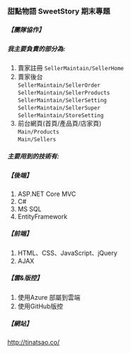 ### 甜點物語 SweetStory 期末專題

##### 【團隊協作】
##### 我主要負責的部分為:
1. 賣家註冊
`SellerMaintain/SellerHome`
2. 賣家後台  
`SellerMaintain/SellerOrder`  
`SellerMaintain/SellerProducts`  
`SellerMaintain/SellerSetting`  
`SellerMaintain/SellerSuper`  
`SellerMaintain/StoreSetting`  
4. 前台網頁(首頁/產品頁/店家頁)  
`Main/Products`  
`Main/Sellers`  
##### 主要用到的技術有:
##### 【後端】
1. ASP.NET Core MVC
2. C#
3. MS SQL
4. EntityFramework

##### 【前端】
1. HTML、CSS、JavaScript、jQuery
2. AJAX

##### 【雲&版控】
1. 使用Azure 部屬到雲端
2. 使用GitHub版控

##### 【網站】
http://tinatsao.co/
